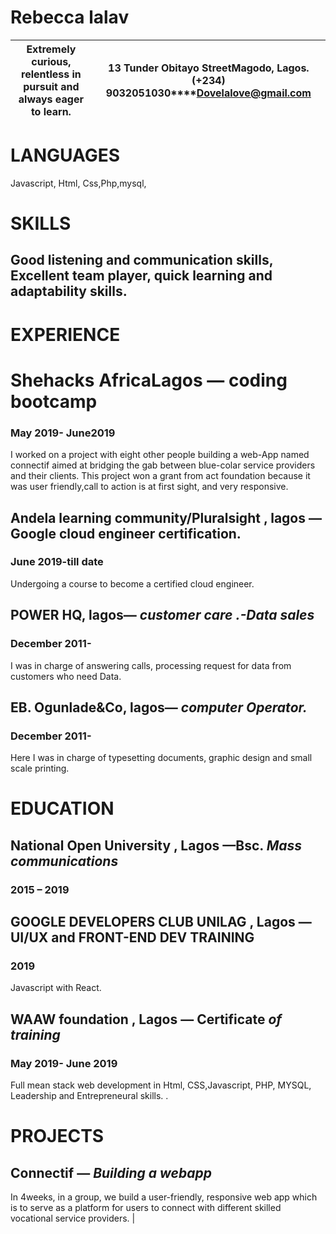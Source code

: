 
# Rebecca lalav
Extremely curious, relentless in pursuit and always eager to learn. | 13 Tunder Obitayo StreetMagodo, Lagos.**(+234) 9032051030****Dovelalove@gmail.com** |
| --- | --- |


# LANGUAGES
Javascript, Html, Css,Php,mysql,

# SKILLS
Good listening and communication skills, Excellent team player, quick learning and adaptability skills.
-
# EXPERIENCE
#  Shehacks AfricaLagos — coding bootcamp

### May 2019- June2019
I worked on a project with eight other people building a web-App  named connectif aimed at bridging the gab between blue-colar service providers and their clients. This project won a grant from act foundation because it was user friendly,call to action is at first sight, and very responsive.
## Andela learning community/Pluralsight , lagos — Google cloud engineer certification.

###  June  2019-till date
Undergoing a course to become a certified cloud engineer.
## POWER HQ, lagos— _customer care .-Data sales_

### December 2011-
I was in charge of answering calls, processing request for data  from customers who need Data.
## EB. Ogunlade&amp;Co, lagos— _computer Operator._

### December 2011-
Here I was in charge of typesetting documents, graphic design and small scale printing.
# EDUCATION

## National Open University , Lagos —Bsc. _Mass communications_

###  2015 – 2019

## GOOGLE DEVELOPERS CLUB UNILAG , Lagos —UI/UX and FRONT-END DEV TRAINING

### 2019
Javascript with React.
## WAAW foundation , Lagos — Certificate _of training_

### May 2019- June 2019
Full mean stack web development in Html, CSS,Javascript, PHP, MYSQL, Leadership and Entrepreneural skills. .

# PROJECTS

## Connectif — _Building a webapp_
In 4weeks, in a group, we build a user-friendly, responsive web app which is to serve as a platform for users to connect with different skilled vocational service providers. |


 
